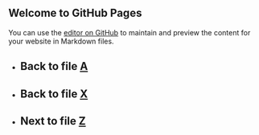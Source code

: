 ## Welcome to GitHub Pages

You can use the [editor on GitHub](https://github.com/samuelbetio/alphabet.file/edit/master/A/B/C/D/E/F/G/H/I/J/K/L/M/N/O/P/Q/R/S/T/U/V/W/X/Y/README.md) to maintain and preview the content for your website in Markdown files.

- ## **Back** to file [A](../../../../../../../../../../../../../../../../../../../../../../../../../README.md)

- ## **Back** to file [X](../)

- ## **Next** to file [Z](Z/)
